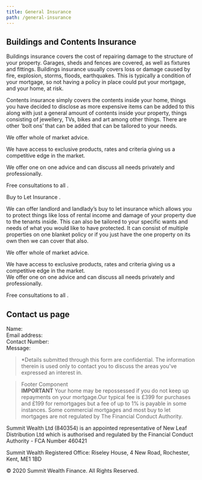 ```yaml
---
title: General Insurance
path: /general-insurance
---
```


## Buildings and Contents Insurance
Buildings insurance covers the cost of repairing damage to the structure of your property. Garages, sheds and fences
are covered, as well as fixtures and fittings. Buildings insurance usually covers loss or damage caused by fire, 
explosion, storms, floods, earthquakes. This is typically a condition of your mortgage, so not having a policy in 
place could put your mortgage, and your home, at risk.

Contents insurance simply covers the contents inside your home, things you have decided to disclose as more expensive 
items can be added to this along with just a general amount of contents inside your property, things consisting of 
jewellery, TVs, bikes and art among other things. There are other ‘bolt ons’ that can be added that can be tailored to
 your needs.



We offer whole of market advice.


We have access to exclusive products, rates and criteria giving us a competitive edge in the market.


We offer one on one advice and can discuss all needs privately and professionally.

Free consultations to all . 

 Buy to Let Insurance . 

We can offer landlord and landlady’s buy to let insurance which allows you to protect things like loss of rental income and damage of your property due to the tenants inside. This can also be tailored to your specific wants and needs of what you would like to have protected. It can consist of multiple properties on one blanket policy or if you just have the one property on its own then we can cover that also.  

We offer whole of market advice.  

We have access to exclusive products, rates and criteria giving us a competitive edge in the market.   
We offer one on one advice and can discuss all needs privately and professionally.

Free consultations to all . 


## Contact us page
Name:  
Email address:  
Contact Number:  
Message:  
> *Details submitted through this form are confidential. The information therein is used only to contact you to discuss the areas you've expressed an interest in.


> Footer Component   
> **IMPORTANT** Your home may be repossessed if you do not keep up repayments on your mortgage.Our typical fee is £399 for purchases and £199 for remortgages but a fee of up to 1% is payable in some instances. Some commercial mortgages and most buy to let mortgages are not regulated by The Financial Conduct Authority.

Summit Wealth Ltd (840354) is an appointed representative of New Leaf Distribution Ltd which is authorised and regulated by the Financial Conduct Authority - FCA Number 460421

Summit Wealth Registered Office: Riseley House, 4 New Road, Rochester, Kent, ME1 1BD

© 2020 Summit Wealth Finance. All Rights Reserved.